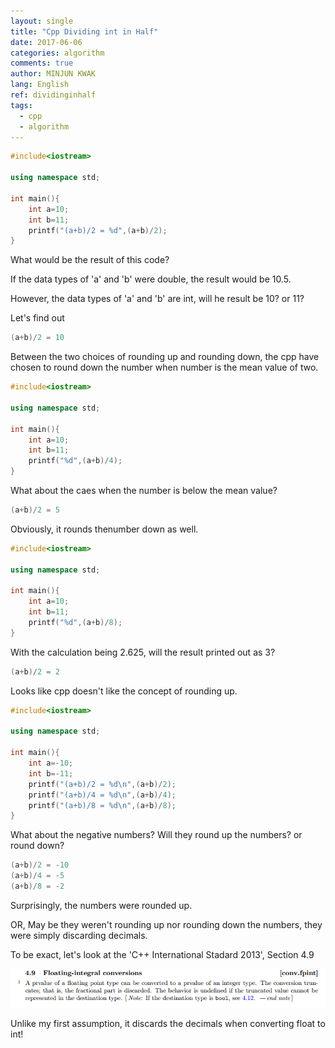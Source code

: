 ```yaml
---
layout: single
title: "Cpp Dividing int in Half"
date: 2017-06-06
categories: algorithm
comments: true
author: MINJUN KWAK
lang: English
ref: dividinginhalf
tags:
  - cpp
  - algorithm
---
```


```cpp
#include<iostream>

using namespace std;

int main(){
    int a=10;
    int b=11;
    printf("(a+b)/2 = %d",(a+b)/2);
}

```
What would be the result of this code?

If the data types of 'a' and 'b' were double, the result would be 10.5.

However, the data types of 'a' and 'b' are int, will he result be 10? or 11?

Let's find out

```cpp
(a+b)/2 = 10
```

Between the two choices of rounding up and rounding down, the cpp have chosen to round down the number when number is the mean value of two.


```cpp
#include<iostream>

using namespace std;

int main(){
    int a=10;
    int b=11;
    printf("%d",(a+b)/4);
}

```

What about the caes when the number is below the mean value?

```cpp
(a+b)/2 = 5
```
Obviously, it rounds thenumber down as well.


```cpp
#include<iostream>

using namespace std;

int main(){
    int a=10;
    int b=11;
    printf("%d",(a+b)/8);
}
```
With the calculation being 2.625, will the result printed out as 3?

```cpp
(a+b)/2 = 2
```
Looks like cpp doesn't like the concept of rounding up.

```cpp
#include<iostream>

using namespace std;

int main(){
    int a=-10;
    int b=-11;
    printf("(a+b)/2 = %d\n",(a+b)/2);
    printf("(a+b)/4 = %d\n",(a+b)/4);
    printf("(a+b)/8 = %d\n",(a+b)/8);
}

```
What about the negative numbers? Will they round up the numbers? or round down?

```cpp
(a+b)/2 = -10
(a+b)/4 = -5
(a+b)/8 = -2
```

Surprisingly, the numbers were rounded up.

OR, May be they weren't rounding up nor rounding down the numbers, they were simply discarding decimals.

To be exact, let's look at the 'C++ International Stadard 2013', Section 4.9

<img src="/assets/images/dividinghalf.png">

Unlike my first assumption, it discards the decimals when converting float to int!